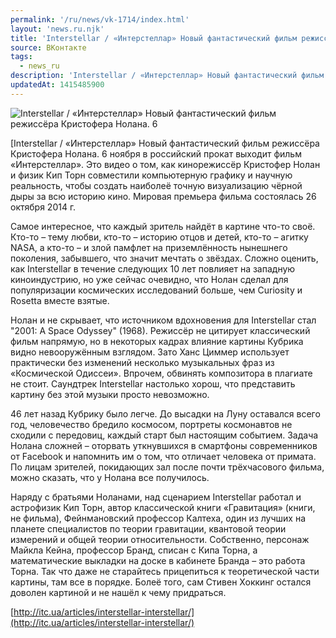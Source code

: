 ```yaml
---
permalink: '/ru/news/vk-1714/index.html'
layout: 'news.ru.njk'
title: 'Interstellar / «Интерстеллар» Новый фантастический фильм режиссёра Кристофера Нолана'
source: ВКонтакте
tags:
  - news_ru
description: 'Interstellar / «Интерстеллар» Новый фантастический фильм режиссёра Кристофера Нолана'
updatedAt: 1415485900
---
```

![Interstellar / «Интерстеллар» Новый фантастический фильм режиссёра Кристофера Нолана. 6](https://sun9-72.userapi.com/c624724/v624724068/8a0e/_TAAME542IM.jpg)

[Interstellar / «Интерстеллар»
Новый фантастический фильм режиссёра Кристофера Нолана. 6 ноября в российский прокат выходит фильм «Интерстеллар». Это видео о том, как кинорежиссёр Кристофер Нолан и физик Кип Торн совместили компьютерную графику и научную реальность, чтобы создать наиболеё точную визуализацию чёрной дыры за всю историю кино. Мировая премьера фильма состоялась 26 октября 2014 г.

Самое интересное, что каждый зритель найдёт в картине что-то своё. Кто-то – тему любви, кто-то – историю отцов и детей, кто-то – агитку NASA, а кто-то – и злой памфлет на приземлённость нынешнего поколения, забывшего, что значит мечтать о звёздах. Сложно оценить, как Interstellar в течение следующих 10 лет повлияет на западную киноиндустрию, но уже сейчас очевидно, что Нолан сделал для популяризации космических исследований больше, чем Curiosity и Rosetta вместе взятые.

Нолан и не скрывает, что источником вдохновения для Interstellar стал "2001: A Space Odyssey" (1968). Режиссёр не цитирует классический фильм напрямую, но в некоторых кадрах влияние картины Кубрика видно невооружённым взглядом. Зато Ханс Циммер использует практически без изменений несколько музыкальных фраз из «Космической Одиссеи». Впрочем, обвинять композитора в плагиате не стоит. Саундтрек Interstellar настолько хорош, что представить картину без этой музыки просто невозможно.

46 лет назад Кубрику было легче. До высадки на Луну оставался всего год, человечество бредило космосом, портреты космонавтов не сходили с передовиц, каждый старт был настоящим событием. Задача Нолана сложней – оторвать уткнувшихся в смартфоны современников от Facebook и напомнить им о том, что отличает человека от примата. По лицам зрителей, покидающих зал после почти трёхчасового фильма, можно сказать, что у Нолана все получилось.

Наряду с братьями Ноланами, над сценарием Interstellar работал и астрофизик Кип Торн, автор классической книги «Гравитация» (книги, не фильма), Фейнмановский профессор Калтеха, один из лучших на планете специалистов по теории гравитации, квантовой теории измерений и общей теории относительности. Собственно, персонаж Майкла Кейна, профессор Бранд, списан с Кипа Торна, а математические выкладки на доске в кабинете Бранда – это работа Торна. Так что даже не старайтесь прицепиться к теоретической части картины, там все в порядке. Болеё того, сам Стивен Хоккинг остался доволен картиной и не нашёл к чему придраться.

[http://itc.ua/articles/interstellar-interstellar/](http://itc.ua/articles/interstellar-interstellar/)

